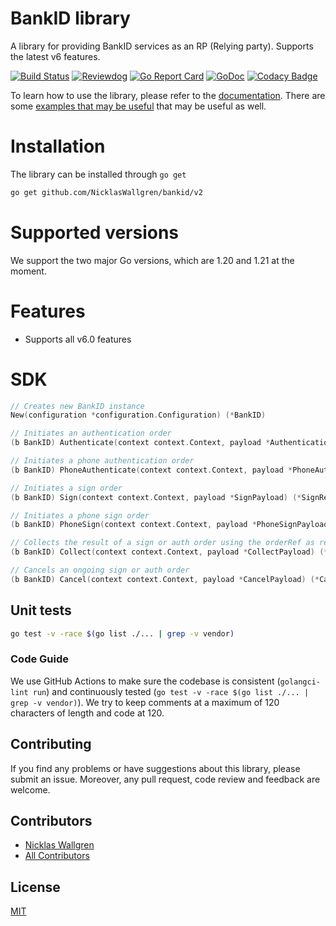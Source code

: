 # BankID library

A library for providing BankID services as an RP (Relying party).
Supports the latest v6 features.

[![Build Status](https://github.com/NicklasWallgren/bankid/v2workflows/Test/badge.svg)](https://github.com/NicklasWallgren/bankid/v2actions?query=workflow%3ATest)
[![Reviewdog](https://github.com/NicklasWallgren/bankid/v2workflows/reviewdog/badge.svg)](https://github.com/NicklasWallgren/bankid/v2actions?query=workflow%3Areviewdog)
[![Go Report Card](https://goreportcard.com/badge/github.com/NicklasWallgren/bankid)](https://goreportcard.com/report/github.com/NicklasWallgren/bankid)
[![GoDoc](https://godoc.org/github.com/NicklasWallgren/bankid?status.svg)](https://godoc.org/github.com/NicklasWallgren/bankid)
[![Codacy Badge](https://api.codacy.com/project/badge/Grade/cabd5fbbcde543ec959fb4a3581600ed)](https://app.codacy.com/gh/NicklasWallgren/bankid?utm_source=github.com&utm_medium=referral&utm_content=NicklasWallgren/bankid&utm_campaign=Badge_Grade)

To learn how to use the library, please refer to the [documentation](https://godoc.org/github.com/NicklasWallgren/bankid/v2). There are some [examples that may be useful](./examples) that may be useful as well.

# Installation
The library can be installed through `go get` 
```bash
go get github.com/NicklasWallgren/bankid/v2
```

# Supported versions
We support the two major Go versions, which are 1.20 and 1.21 at the moment.

# Features
- Supports all v6.0 features

# SDK
```go
// Creates new BankID instance
New(configuration *configuration.Configuration) (*BankID)

// Initiates an authentication order 
(b BankID) Authenticate(context context.Context, payload *AuthenticationPayload) (*AuthenticateResponse, error)

// Initiates a phone authentication order 
(b BankID) PhoneAuthenticate(context context.Context, payload *PhoneAuthenticationPayload) (*PhoneAuthenticateResponse, error)

// Initiates a sign order
(b BankID) Sign(context context.Context, payload *SignPayload) (*SignResponse, error)

// Initiates a phone sign order
(b BankID) PhoneSign(context context.Context, payload *PhoneSignPayload) (*PhoneSignResponse, error)

// Collects the result of a sign or auth order using the orderRef as reference
(b BankID) Collect(context context.Context, payload *CollectPayload) (*CollectResponse, error)

// Cancels an ongoing sign or auth order
(b BankID) Cancel(context context.Context, payload *CancelPayload) (*CancelResponse, error)
```

## Unit tests
```bash
go test -v -race $(go list ./... | grep -v vendor)
```

### Code Guide

We use GitHub Actions to make sure the codebase is consistent (`golangci-lint run`) and continuously tested (`go test -v -race $(go list ./... | grep -v vendor)`). We try to keep comments at a maximum of 120 characters of length and code at 120.


## Contributing

If you find any problems or have suggestions about this library, please submit an issue. Moreover, any pull request, code review and feedback are welcome.

## Contributors
  - [Nicklas Wallgren](https://github.com/NicklasWallgren)
  - [All Contributors][link-contributors]

[link-contributors]: ../../contributors

## License

[MIT](./LICENSE)
